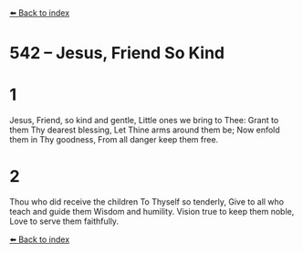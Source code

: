 [⬅️ Back to index](../README.md)

# 542 – Jesus, Friend So Kind


# 1
Jesus, Friend, so kind and gentle,
Little ones we bring to Thee:
Grant to them Thy dearest blessing,
Let Thine arms around them be;
Now enfold them in Thy goodness,
From all danger keep them free.

# 2
Thou who did receive the children
To Thyself so tenderly,
Give to all who teach and guide them
Wisdom and humility.
Vision true to keep them noble,
Love to serve them faithfully.

[⬅️ Back to index](../README.md)
